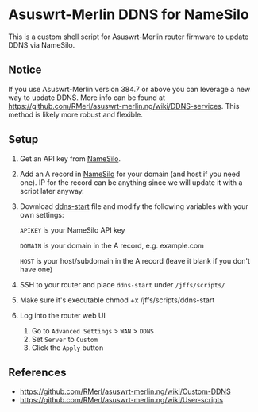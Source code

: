 # Asuswrt-Merlin DDNS for NameSilo

This is a custom shell script for Asuswrt-Merlin router firmware to update DDNS via NameSilo.

## Notice

If you use Asuswrt-Merlin version 384.7 or above you can leverage a new way to update DDNS. More info can be found at https://github.com/RMerl/asuswrt-merlin.ng/wiki/DDNS-services. This method is likely more robust and flexible.

## Setup

1. Get an API key from [NameSilo](https://www.namesilo.com/account_api.php).

1. Add an A record in [NameSilo](https://www.namesilo.com/account_domain_manage_dns.php) for your domain (and host if you need one). IP for the record can be anything since we will update it with a script later anyway.

1. Download [ddns-start](ddns-start) file and modify the following variables with your own settings:

    `APIKEY` is your NameSilo API key

    `DOMAIN` is your domain in the A record, e.g. example.com

    `HOST` is your host/subdomain in the A record (leave it blank if you don't have one)

1. SSH to your router and place `ddns-start` under `/jffs/scripts/`

1. Make sure it's executable chmod +x /jffs/scripts/ddns-start

1. Log into the router web UI

    1. Go to `Advanced Settings` > `WAN` > `DDNS`
    1. Set `Server` to `Custom`
    1. Click the `Apply` button

## References

- <https://github.com/RMerl/asuswrt-merlin.ng/wiki/Custom-DDNS>
- <https://github.com/RMerl/asuswrt-merlin.ng/wiki/User-scripts>
